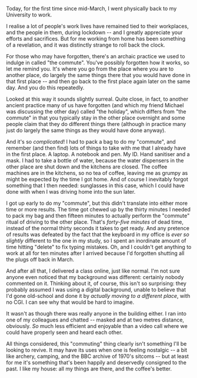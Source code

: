 <!--
.. title: Commuting again
.. slug: commuting
.. date: 2020-11-05 13:20:21 UTC
.. tags: writing, essay, humour, pandemic, covid-19, teaching, university
.. category: 
.. link: 
.. description: On not reviving an archaic practice
.. type: text
-->

Today, for the first time since mid-March, I went physically back to
my University to work.

<!-- TEASER_END -->

I realise a lot of people's work lives have remained tied to their
workplaces, and the people in them, during lockdown -- and I greatly
appreciate your efforts and sacrifices. But for me working from home
has been something of a revelation, and it was distinctly strange to
roll back the clock.

For those who may have forgotten, there's an archaic practice we used
to indulge in called "the commute". You've possibly forgotten how it
works, so let me remind you. It's where you go from the place where
you are to another place, do largely the same things there that you
would have done in that first place -- and then go back to the first
place again later on the same day. And you do this repeatedly.

Looked at this way it sounds slightly surreal. Quite close, in fact,
to another ancient practice many of us have forgotten (and which my
friend Michael was discussing the other day) called "the holiday",
which differs from "the commute" in that you typically stay in the
other place overnight and some people claim that they do different
things there (although in practice many just do largely the same
things as they would have done anyway).

And it's so *complicated*! I had to pack a bag to do my "commute", and
remember (and then find) lots of things to take with me that I already
have in the first place. A laptop. A notebook and pen. My ID. Hand
sanitiser and a mask. I had to take a bottle of water, because the
water dispensers in the other place are shut down and the kitchens are
closed. The coffee machines are in the kitchens, so no tea of coffee,
leaving me as grumpy as might be expected by the time I got home. And
of course I inevitably forgot something that I then needed: sunglasses
in this case, which I could have done with when I was driving home
into the sun later.

I got up early to do my "commute", but this didn't translate into
either more time or more results. The time got chewed up by the thirty
minutes I needed to pack my bag and then fifteen minutes to actually
perform the "commute" ritual of driving to the other place. That's
*forty-five minutes* of dead time, instead of the normal thirty
seconds it takes to get ready. And any pretence of results was
defeated by the fact that the keyboard in my office is *ever so
slightly* different to the one in my study, so I spent an inordinate
amount of time hitting "delete" to fix typing mistakes. Oh, and I
couldn't get anything to work at all for ten minutes after I arrived
because I'd forgotten shutting all the plugs off back in March.

And after all that, I delivered a class online, just like normal. I'm
not sure anyone even noticed that my background was different:
certainly nobody commented on it. Thinking about it, of course, this
isn't so surprising: they probably assumed I was using a digital
background, unable to believe that I'd gone old-school and
done it by *actually moving to a different place*, with no CGI. I can
see why that would be hard to imagine.

It wasn't as though there was really anyone in the building either. I
ran into one of my colleagues and chatted -- masked and at two metres
distance, obviously. *So* much less efficient and enjoyable than a
video call where we could have properly seen and heard each other.

All things considered, this "commuting" thing clearly isn't something
I'll be looking to revive. It may have its uses when one is feeling
nostalgic -- a bit like archery, camping, and the BBC archive of
1970's sitcoms -- but at least for me it's something that's been
happily and deservedly consigned to the past. I like my house: all my
things are there, and the coffee's better.










